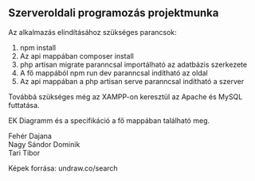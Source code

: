 
## Szerveroldali programozás projektmunka

Az alkalmazás elindításához szükséges parancsok:
1. npm install
2. Az api mappában composer install
3. php artisan migrate paranncsal importálható az adatbázis szerkezete
4. A fő mappából npm run dev paranncsal indítható az oldal
5. Az api mappában a php artisan serve paranncsal indítható a szerver

Továbbá szükséges még az XAMPP-on keresztül az Apache és MySQL futtatása.

EK Diagramm és a specifikáció a fő mappában található meg.

Fehér Dajana<br>
Nagy Sándor Dominik<br>
Tari Tibor<br>

Képek forrása: undraw.co/search
